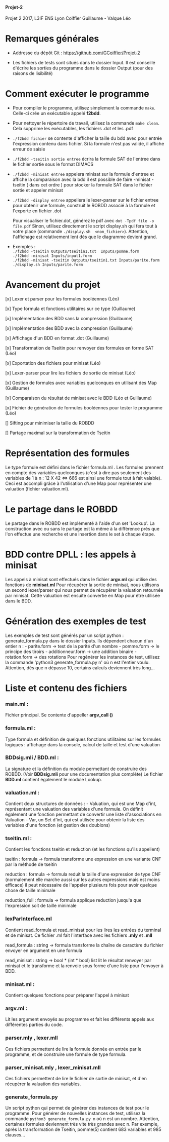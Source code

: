 #### Projet-2
Projet 2 2017, L3IF ENS Lyon
Coiffier Guillaume - Valque Léo

# Remarques générales

- Addresse du dépôt Git : https://github.com/GCoiffier/Projet-2

- Les fichiers de tests sont situés dans le dossier Input. Il est conseillé d'écrire les sorties du programme dans le dossier Output (pour des raisons de lisibilité)

# Comment exécuter le programme

- Pour compiler le programme, utilisez simplement la commande `make`. Celle-ci crée un exécutable appelé **f2bdd**.

- Pour nettoyer le répertoire de travail, utilisez la commande `make clean`. Cela supprime les exécutables, les fichiers .dot et les .pdf

- `./f2bdd fichier` se contente d'afficher la taille du bdd avec pour entrée l'expression contenu dans
fichier. Si la formule n'est pas valide, il affiche erreur de saisie

- `./f2bdd -tseitin sortie entree` écrira la formule SAT de l'entree dans le fichier sortie sous le format DIMACS

- `./f2bdd -minisat entree` appelera minisat sur la formule d'entree et affiche la comparaison avec la bdd
il est possible de faire -minisat -tseitin ( dans cet ordre ) pour stocker la formule SAT dans le fichier sortie et
appeler minisat

- `./f2bdd -display entree` appellera le lexer-parser sur le fichier entree pour obtenir une formule, construit
  le ROBDD associé à la formule et l'exporte en fichier .dot

  Pour visualiser le fichier.dot, générez le pdf avec `dot -Tpdf file -o file.pdf`
  Sinon, utilisez directement le script display.sh qui fera tout à votre place (commande `./display.sh  <nom_fichier>`).
  Attention, l'affichage est relativement lent dès que le diagramme devient grand.


- Exemples :  
  `./f2bdd -tseitin Outputs/tseitin1.txt  Inputs/pomme.form`  
  `./f2bdd -minisat Inputs/input1.form`  
  `./f2bdd -minisat -tseitin Outputs/tseitin1.txt Inputs/parite.form`  
  `./display.sh Inputs/parite.form`  


# Avancement du projet

[x] Lexer et parser pour les formules booléennes (Léo)

[x] Type formula et fonctions utilitaires sur ce type (Guillaume)

[x] Implémentation des BDD sans la compression (Guillaume)

[x] Implémentation des BDD avec la compression (Guillaume)

[x] Affichage d'un BDD en format .dot (Guillaume)

[x] Transformation de Tseitin pour renvoyer des formules en forme SAT (Léo)

[x] Exportation des fichiers pour minisat (Léo)

[x] Lexer-parser pour lire les fichiers de sortie de minisat (Léo)

[x] Gestion de formules avec variables quelconques en utilisant des Map (Guillaume)

[x] Comparaison du résultat de minisat avec le BDD (Léo et Guillaume)

[x] Fichier de génération de formules booléennes pour tester le programme (Léo)

[] Sifting pour minimiser la taille du ROBDD

[] Partage maximal sur la transformation de Tseitin

# Représentation des formules
  Le type formule est défini dans le fichier formula.ml . Les formules prennent en compte des variables quelconques
  (c'est à dire pas seulement des variables de 1 à n : 12 X 42 <=> 666 est ainsi une formule tout à fait valable).
  Ceci est accompli grâce à l'utilisation d'une Map pour représenter une valuation (fichier valuation.ml).

# Le partage dans le ROBDD
  Le partage dans le ROBDD est implémenté à l'aide d'un set 'Lookup'. La construction avec ou sans le partage est la même
  à la différence près que l'on effectue une recherche et une insertion dans le set à chaque étape.

# BDD contre DPLL : les appels à minisat
  Les appels à minisat sont effectués dans le fichier **argv.ml** qui utilise des fonctions de **minisat.ml**
  Pour récupérer la sortie de minisat, nous utilisons un second lexer/parser qui nous permet de récupérer la
  valuation retournée par minisat. Cette valuation est ensuite convertie en Map pour être utilisée dans le BDD.

# Génération des exemples de test
  Les exemples de test sont générés par un script python : generate_formula.py dans le dossier Inputs.
  Ils dépendent chacun d'un entier n :
    - parite.form -> test de la parité d'un nombre
    - pomme.form -> le principe des tiroirs
    - additionneur.form -> une addition binaire
    - rotation.form -> des rotations
  Pour regénérer les instances de test, utilisez la commande 'python3 generate_formula.py n' où n est l'entier voulu.
  Attention, dès que n dépasse 10, certains calculs deviennent très long...

# Liste et contenu des fichiers

### main.ml :
Fichier principal. Se contente d'appeller **argv_call ()**

### formula.ml :
Type formula et définition de quelques fonctions utilitaires sur les formules logiques :
  affichage dans la console, calcul de taille et test d'une valuation

### BDDsig.mli / BDD.ml :
  La signature et la définition du module permettant de construire des ROBDD. (Voir **BDDsig.mli** pour une documentation plus complète)
  Le fichier **BDD.ml** contient également le module Lookup.

### valuation.ml :
  Contient deux structures de données :
    - Valuation, qui est une Map d'int, représentant une valuation des variables d'une formule. On définit également une fonction permettant de convertir une liste d'associations en Valuation
    - Var, un Set d'int, qui est utilisée pour obtenir la liste des variables d'une fonction (et gestion des doublons)

### tseitin.ml :
Contient les fonctions tseitin et reduction (et les fonctions qu'ils
appellent)

tseitin : formula -> formula
  transforme une expression en une variante CNF par la méthode de tseitin

reduction : formula -> formula
  reduit la taille d'une expression de type CNF (normalement elle marche aussi sur les autres expressions mais est moins efficace)
  il peut nécessaire de l'appeler plusieurs fois pour avoir quelque chose de taille minimale

reduction_full : formula -> formula
  applique reduction jusqu'a que l'expression soit de taille minimale

### lexParInterface.ml
Contient read_formula et read_minisat pour les lires les entrées du terminal et de minisat. Ce fichier .ml fait l'interface avec les fichiers **.mly** et **.mll**

read_formula : string -> formula
  transforme la chaîne de caractère du fichier envoyer en argument en une formula

read_minisat : string -> bool * (int * bool) list
  lit le résultat renvoyer par minisat et le transforme et la renvoie sous forme d'une liste pour l'envoyer à BDD.

### minisat.ml :
Contient quelques fonctions pour préparer l'appel à minisat

### argv.ml :
Lit les argument envoyés au programme et fait les différents appels aux différentes parties du code.

### parser.mly , lexer.mll
Ces fichiers permettent de lire la formule donnée en entrée par le programme, et de construire une formule de type formula.

### parser_minisat.mly , lexer_minisat.mll
Ces fichiers permettent de lire le fichier de sortie de minisat, et d'en récupérer la valuation des variables.

### generate_formula.py
  Un script python qui permet de générer des instances de test pour le programme. Pour générer de nouvelles instances de test, utilisez la commande
  `python3 generate_formula.py n` où n est un nombre. Attention, certaines formules deviennent très vite très grandes avec n.
  Par exemple, après la transformation de Tseitin, pomme(5) contient 683 variables et 985 clauses...
